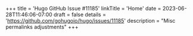 +++
title = 'Hugo GitHub Issue #11185'
linkTitle = 'Home'
date = 2023-06-28T11:46:06-07:00
draft = false
details = 'https://github.com/gohugoio/hugo/issues/11185'
description = "Misc permalinks adjustments"
+++
